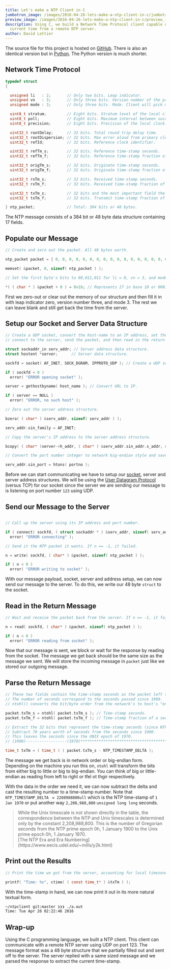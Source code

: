 ```yaml
---
title: Let's make a NTP Client in C
jumbotron_image: /images/2016-04-26-lets-make-a-ntp-client-in-c/jumbotron_image.jpg
preview_image: /images/2016-04-26-lets-make-a-ntp-client-in-c/preview_image.jpg
description: Using C, we build a Network Time Protocol client capable of getting the
  current time from a remote NTP server.
author: David Lettier
---
```


The source file for this project is hosted on [GitHub](https://github.com/lettier/ntpclient/blob/master/source/c/main.c).
There is also an identical version but in [Python](https://github.com/lettier/ntpclient/blob/master/source/python/ntpclient.py).
The Python version is much shorter.

## Network Time Protocol

```c
typedef struct
{

  unsigned li   : 2;       // Only two bits. Leap indicator.
  unsigned vn   : 3;       // Only three bits. Version number of the protocol.
  unsigned mode : 3;       // Only three bits. Mode. Client will pick mode 3 for client.

  uint8_t stratum;         // Eight bits. Stratum level of the local clock.
  uint8_t poll;            // Eight bits. Maximum interval between successive messages.
  uint8_t precision;       // Eight bits. Precision of the local clock.

  uint32_t rootDelay;      // 32 bits. Total round trip delay time.
  uint32_t rootDispersion; // 32 bits. Max error aloud from primary clock source.
  uint32_t refId;          // 32 bits. Reference clock identifier.

  uint32_t refTm_s;        // 32 bits. Reference time-stamp seconds.
  uint32_t refTm_f;        // 32 bits. Reference time-stamp fraction of a second.

  uint32_t origTm_s;       // 32 bits. Originate time-stamp seconds.
  uint32_t origTm_f;       // 32 bits. Originate time-stamp fraction of a second.

  uint32_t rxTm_s;         // 32 bits. Received time-stamp seconds.
  uint32_t rxTm_f;         // 32 bits. Received time-stamp fraction of a second.

  uint32_t txTm_s;         // 32 bits and the most important field the client cares about. Transmit time-stamp seconds.
  uint32_t txTm_f;         // 32 bits. Transmit time-stamp fraction of a second.

} ntp_packet;              // Total: 384 bits or 48 bytes.
```

The NTP message consists of a 384 bit or 48 byte data structure containing 17 fields.

## Populate our Message

```c
// Create and zero out the packet. All 48 bytes worth.

ntp_packet packet = { 0, 0, 0, 0, 0, 0, 0, 0, 0, 0, 0, 0, 0, 0, 0, 0, 0 };

memset( &packet, 0, sizeof( ntp_packet ) );

// Set the first byte's bits to 00,011,011 for li = 0, vn = 3, and mode = 3. The rest will be left set to zero.

*( ( char * ) &packet + 0 ) = 0x1b; // Represents 27 in base 10 or 00011011 in base 2.
```

First we zero-out or clear out the memory of our structure and then fill it in with leap indicator zero,
version number three, and mode 3. The rest we can leave blank and still get back the time from the server.

## Setup our Socket and Server Data Structure

```c
// Create a UDP socket, convert the host-name to an IP address, set the port number,
// connect to the server, send the packet, and then read in the return packet.

struct sockaddr_in serv_addr; // Server address data structure.
struct hostent *server;      // Server data structure.

sockfd = socket( AF_INET, SOCK_DGRAM, IPPROTO_UDP ); // Create a UDP socket.

if ( sockfd < 0 )
  error( "ERROR opening socket" );

server = gethostbyname( host_name ); // Convert URL to IP.

if ( server == NULL )
  error( "ERROR, no such host" );

// Zero out the server address structure.

bzero( ( char* ) &serv_addr, sizeof( serv_addr ) );

serv_addr.sin_family = AF_INET;

// Copy the server's IP address to the server address structure.

bcopy( ( char* )server->h_addr, ( char* ) &serv_addr.sin_addr.s_addr, server->h_length );

// Convert the port number integer to network big-endian style and save it to the server address structure.

serv_addr.sin_port = htons( portno );
```

Before we can start communicating we have to setup our [socket](https://en.wikipedia.org/wiki/Network_socket),
server and server address structures.
We will be using the [User Datagram Protocol](https://en.wikipedia.org/wiki/User_Datagram_Protocol) (versus TCP)
for our socket since the server we are sending our message to is listening on port number `123` using UDP.

## Send our Message to the Server

```c

// Call up the server using its IP address and port number.

if ( connect( sockfd, ( struct sockaddr * ) &serv_addr, sizeof( serv_addr) ) < 0 )
  error( "ERROR connecting" );

// Send it the NTP packet it wants. If n == -1, it failed.

n = write( sockfd, ( char* ) &packet, sizeof( ntp_packet ) );

if ( n < 0 )
  error( "ERROR writing to socket" );
```

With our message payload, socket, server and address setup, we can now send our message to the server.
To do this, we write our 48 byte `struct` to the socket.

## Read in the Return Message

```c
// Wait and receive the packet back from the server. If n == -1, it failed.

n = read( sockfd, ( char* ) &packet, sizeof( ntp_packet ) );

if ( n < 0 )
  error( "ERROR reading from socket" );
```

Now that our message is sent, we block or wait for the response by reading from the socket.
The message we get back should be the same size as the message we sent.
We will store the incoming message in `packet` just like we stored our outgoing message.

## Parse the Return Message

```c
// These two fields contain the time-stamp seconds as the packet left the NTP server.
// The number of seconds correspond to the seconds passed since 1900.
// ntohl() converts the bit/byte order from the network's to host's "endianness".

packet.txTm_s = ntohl( packet.txTm_s ); // Time-stamp seconds.
packet.txTm_f = ntohl( packet.txTm_f ); // Time-stamp fraction of a second.

// Extract the 32 bits that represent the time-stamp seconds (since NTP epoch) from when the packet left the server.
// Subtract 70 years worth of seconds from the seconds since 1900.
// This leaves the seconds since the UNIX epoch of 1970.
// (1900)------------------(1970)**************************************(Time Packet Left the Server)

time_t txTm = ( time_t ) ( packet.txTm_s - NTP_TIMESTAMP_DELTA );
```

The message we get back is in network order or big-endian form.
Depending on the machine you run this on, `ntohl` will transform the bits
from either big to little or big to big-endian.
You can think of big or little-endian as reading from left to right or tfel ot thgir respectively.

With the data in the order we need it, we can now subtract the delta and cast the resulting number
to a time-stamp number. Note that `NTP_TIMESTAMP_DELTA` ` = 2208988800ull` which is the NTP time-stamp of `1 Jan 1970` or put another way
`2,208,988,800` `unsigned long long` seconds.

<blockquote>
While the Unix timescale is not shown directly in the table,
the correspondence between the NTP and Unix timescales is determined only
by the constant 2,208,988,800. This is the number of Gregorian seconds from the NTP prime
epoch 0h, 1 January 1900 to the Unix prime epoch 0h, 1 January 1970.
<footer>[The NTP Era and Era Numbering](https://www.eecis.udel.edu/~mills/y2k.html)</footer>
</blockquote>

## Print out the Results

```c
// Print the time we got from the server, accounting for local timezone and conversion from UTC time.

printf( "Time: %s", ctime( ( const time_t* ) &txTm ) );
```

With the time-stamp in hand, we can now print it out in its more natural textual form.

```bash
~/ntpclient git:master ❯❯❯ ./a.out
Time: Tue Apr 26 02:22:46 2016
```

## Wrap-up

Using the C programming language, we built a NTP client. This client can communicate with a remote NTP server using UDP on port 123.
The message format was a 48 byte structure that we partially filled out and sent off to the server.
The server replied with a same sized message and we parsed the response to extract the current time-stamp.
